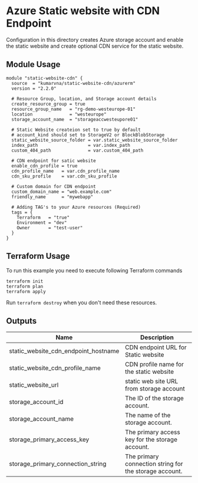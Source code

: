 # Azure Static website with CDN Endpoint

Configuration in this directory creates Azure storage account and enable the static website and create optional CDN service for the static website.

## Module Usage

```hcl
module "static-website-cdn" {
  source  = "kumarvna/static-website-cdn/azurerm"
  version = "2.2.0"

  # Resource Group, location, and Storage account details
  create_resource_group = true
  resource_group_name   = "rg-demo-westeurope-01"
  location              = "westeurope"
  storage_account_name  = "storageaccwesteupore01"

  # Static Website createion set to true by default
  # account_kind should set to StorageV2 or BlockBlobStorage
  static_website_source_folder = var.static_website_source_folder
  index_path                   = var.index_path
  custom_404_path              = var.custom_404_path

  # CDN endpoint for satic website
  enable_cdn_profile = true
  cdn_profile_name   = var.cdn_profile_name
  cdn_sku_profile    = var.cdn_sku_profile

  # Custom domain for CDN endpoint
  custom_domain_name = "web.example.com"
  friendly_name      = "mywebapp"

  # Adding TAG's to your Azure resources (Required)
  tags = {
    Terraform   = "true"
    Environment = "dev"
    Owner       = "test-user"
  }
}
```

## Terraform Usage

To run this example you need to execute following Terraform commands

```hcl
terraform init
terraform plan
terraform apply
```

Run `terraform destroy` when you don't need these resources.

## Outputs

| Name | Description |
|------|-------------|
| static\_website\_cdn\_endpoint\_hostname | CDN endpoint URL for Static website |
| static\_website\_cdn\_profile\_name | CDN profile name for the static website |
| static\_website\_url | static web site URL from storage account |
| storage\_account\_id | The ID of the storage account. |
| storage\_account\_name | The name of the storage account. |
| storage\_primary\_access\_key | The primary access key for the storage account. |
| storage\_primary\_connection\_string | The primary connection string for the storage account. |
